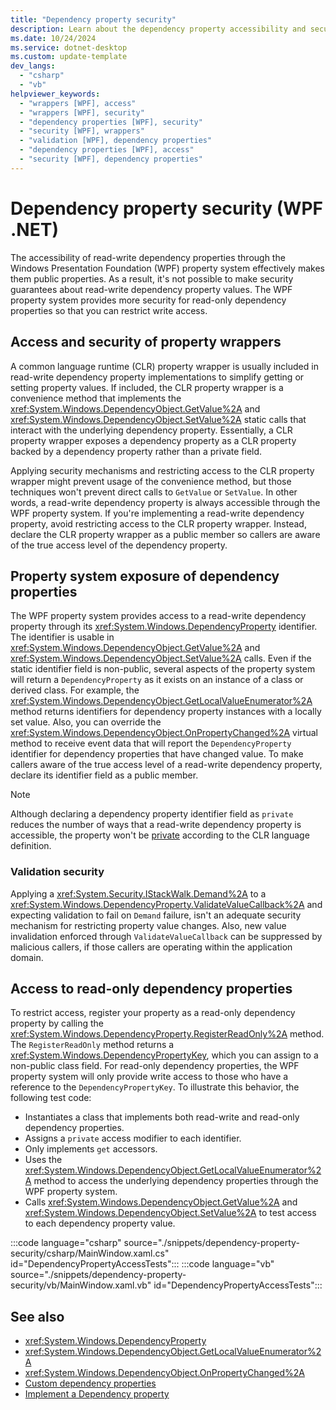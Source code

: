 ```yaml
---
title: "Dependency property security"
description: Learn about the dependency property accessibility and security in Windows Presentation Foundation (WPF).
ms.date: 10/24/2024
ms.service: dotnet-desktop
ms.custom: update-template
dev_langs:
  - "csharp"
  - "vb"
helpviewer_keywords:
  - "wrappers [WPF], access"
  - "wrappers [WPF], security"
  - "dependency properties [WPF], security"
  - "security [WPF], wrappers"
  - "validation [WPF], dependency properties"
  - "dependency properties [WPF], access"
  - "security [WPF], dependency properties"
---
```

<!-- The acrolinx score was 92 on 12/03/2021-->

# Dependency property security (WPF .NET)

The accessibility of read-write dependency properties through the Windows Presentation Foundation (WPF) property system effectively makes them public properties. As a result, it's not possible to make security guarantees about read-write dependency property values. The WPF property system provides more security for read-only dependency properties so that you can restrict write access.

## Access and security of property wrappers

A common language runtime (CLR) property wrapper is usually included in read-write dependency property implementations to simplify getting or setting property values. If included, the CLR property wrapper is a convenience method that implements the <xref:System.Windows.DependencyObject.GetValue%2A> and <xref:System.Windows.DependencyObject.SetValue%2A> static calls that interact with the underlying dependency property. Essentially, a CLR property wrapper exposes a dependency property as a CLR property backed by a dependency property rather than a private field.

Applying security mechanisms and restricting access to the CLR property wrapper might prevent usage of the convenience method, but those techniques won't prevent direct calls to `GetValue` or `SetValue`. In other words, a read-write dependency property is always accessible through the WPF property system. If you're implementing a read-write dependency property, avoid restricting access to the CLR property wrapper. Instead, declare the CLR property wrapper as a public member so callers are aware of the true access level of the dependency property.

## Property system exposure of dependency properties

The WPF property system provides access to a read-write dependency property through its <xref:System.Windows.DependencyProperty> identifier. The identifier is usable in <xref:System.Windows.DependencyObject.GetValue%2A> and <xref:System.Windows.DependencyObject.SetValue%2A> calls. Even if the static identifier field is non-public, several aspects of the property system will return a `DependencyProperty` as it exists on an instance of a class or derived class. For example, the <xref:System.Windows.DependencyObject.GetLocalValueEnumerator%2A> method returns identifiers for dependency property instances with a locally set value. Also, you can override the <xref:System.Windows.DependencyObject.OnPropertyChanged%2A> virtual method to receive event data that will report the `DependencyProperty` identifier for dependency properties that have changed value. To make callers aware of the true access level of a read-write dependency property, declare its identifier field as a public member.

> [!NOTE]
> Although declaring a dependency property identifier field as `private` reduces the number of ways that a read-write dependency property is accessible, the property won't be [private](/dotnet/csharp/language-reference/keywords/private) according to the CLR language definition.

### Validation security

Applying a <xref:System.Security.IStackWalk.Demand%2A> to a <xref:System.Windows.DependencyProperty.ValidateValueCallback%2A> and expecting validation to fail on `Demand` failure, isn't an adequate security mechanism for restricting property value changes. Also, new value invalidation enforced through `ValidateValueCallback` can be suppressed by malicious callers, if those callers are operating within the application domain.

## Access to read-only dependency properties

To restrict access, register your property as a read-only dependency property by calling the <xref:System.Windows.DependencyProperty.RegisterReadOnly%2A> method. The `RegisterReadOnly` method returns a <xref:System.Windows.DependencyPropertyKey>, which you can assign to a non-public class field. For read-only dependency properties, the WPF property system will only provide write access to those who have a reference to the `DependencyPropertyKey`. To illustrate this behavior, the following test code:

- Instantiates a class that implements both read-write and read-only dependency properties.
- Assigns a `private` access modifier to each identifier.
- Only implements `get` accessors.
- Uses the <xref:System.Windows.DependencyObject.GetLocalValueEnumerator%2A> method to access the underlying dependency properties through the WPF property system.
- Calls <xref:System.Windows.DependencyObject.GetValue%2A> and <xref:System.Windows.DependencyObject.SetValue%2A> to test access to each dependency property value.

:::code language="csharp" source="./snippets/dependency-property-security/csharp/MainWindow.xaml.cs" id="DependencyPropertyAccessTests":::
:::code language="vb" source="./snippets/dependency-property-security/vb/MainWindow.xaml.vb" id="DependencyPropertyAccessTests":::

## See also

- <xref:System.Windows.DependencyProperty>
- <xref:System.Windows.DependencyObject.GetLocalValueEnumerator%2A>
- <xref:System.Windows.DependencyObject.OnPropertyChanged%2A>
- [Custom dependency properties](custom-dependency-properties.md)
- [Implement a Dependency property](how-to-implement-a-dependency-property.md)

